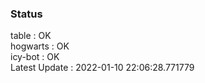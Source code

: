 ### Status


table : OK  
hogwarts : OK  
icy-bot : OK  
Latest Update : 2022-01-10 22:06:28.771779
